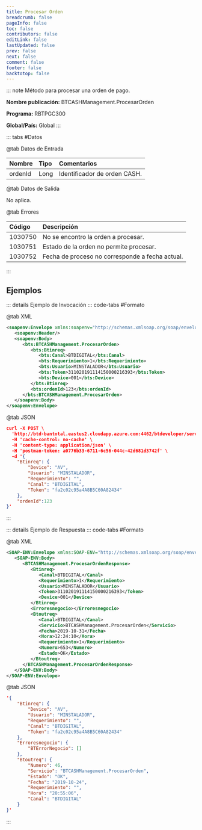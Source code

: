 ```yaml
---
title: Procesar Orden
breadcrumb: false
pageInfo: false
toc: false
contributors: false
editLink: false
lastUpdated: false
prev: false
next: false
comment: false
footer: false
backtotop: false
---
```


<!-- ABRE DATOS DEL MÉTODO -->
::: note Método para procesar una orden de pago.

**Nombre publicación:** BTCASHManagement.ProcesarOrden

**Programa:** RBTPGC300

**Global/País:** Global
:::
<!-- CIERRA DATOS DEL MÉTODO -->

<!-- ABRE TABLA DE DATOS -->
::: tabs #Datos 

@tab Datos de Entrada

Nombre | Tipo | Comentarios
:--------- | :--------- | :---------
ordenId | Long | Identificador de orden CASH.

@tab Datos de Salida

No aplica.

@tab Errores

Código | Descripción
:--------- | :-----------
1030750 | No se encontro la orden a procesar.
1030751 | Estado de la orden no permite procesar.
1030752 | Fecha de proceso no corresponde a fecha actual.
::: 
<!-- CIERRA TABLA DE DATOS -->

## **Ejemplos**

<!-- ABRE EJEMPLO DE INVOCACIÓN -->
::: details Ejemplo de Invocación 
::: code-tabs #Formato

@tab XML
```xml
<soapenv:Envelope xmlns:soapenv="http://schemas.xmlsoap.org/soap/envelope/" xmlns:bts="http://uy.com.dlya.bantotal/BTSOA/">
   <soapenv:Header/>
   <soapenv:Body>
      <bts:BTCASHManagement.ProcesarOrden>
         <bts:Btinreq>
            <bts:Canal>BTDIGITAL</bts:Canal>
            <bts:Requerimiento>1</bts:Requerimiento>
            <bts:Usuario>MINSTALADOR</bts:Usuario>
            <bts:Token>311020191114150000216393</bts:Token>
            <bts:Device>001</bts:Device>
         </bts:Btinreq>
         <bts:ordenId>123</bts:ordenId>
      </bts:BTCASHManagement.ProcesarOrden>
   </soapenv:Body>
</soapenv:Envelope>
```

@tab JSON
```json
curl -X POST \
  'http://btd-bantotal.eastus2.cloudapp.azure.com:4462/btdeveloper/servlet/odwsbt_BTCASHManagement_v1?ProcesarOrden' \
  -H 'cache-control: no-cache' \
  -H 'content-type: application/json' \
  -H 'postman-token: a0776b33-6711-6c56-044c-42d681d3742f' \
  -d '{
	"Btinreq": {
		"Device": "AV",
		"Usuario": "MINSTALADOR",
		"Requerimiento": "",
		"Canal": "BTDIGITAL",
		"Token": "fa2c02c95a4A8B5C60A82434"
	},
	"ordenId":123
}'
```
:::
<!-- CIERRA EJEMPLO DE INVOCACIÓN -->

<!-- ABRE EJEMPLO DE RESPUESTA -->
::: details Ejemplo de Respuesta 
::: code-tabs #Formato

@tab XML
```xml
<SOAP-ENV:Envelope xmlns:SOAP-ENV="http://schemas.xmlsoap.org/soap/envelope/" xmlns:xsd="http://www.w3.org/2001/XMLSchema" xmlns:SOAP-ENC="http://schemas.xmlsoap.org/soap/encoding/" xmlns:xsi="http://www.w3.org/2001/XMLSchema-instance">
   <SOAP-ENV:Body>
      <BTCASHManagement.ProcesarOrdenResponse>
         <Btinreq>
            <Canal>BTDIGITAL</Canal>
            <Requerimiento>1</Requerimiento>
            <Usuario>MINSTALADOR</Usuario>
            <Token>311020191114150000216393</Token>
            <Device>001</Device>
         </Btinreq>
         <Erroresnegocio></Erroresnegocio>
         <Btoutreq>
            <Canal>BTDIGITAL</Canal>
            <Servicio>BTCASHManagement.ProcesarOrden</Servicio>
            <Fecha>2019-10-31</Fecha>
            <Hora>12:24:10</Hora>
            <Requerimiento>1</Requerimiento>
            <Numero>653</Numero>
            <Estado>OK</Estado>
         </Btoutreq>
      </BTCASHManagement.ProcesarOrdenResponse>
   </SOAP-ENV:Body>
</SOAP-ENV:Envelope>
```

@tab JSON
```json
'{
	"Btinreq": {
		"Device": "AV",
		"Usuario": "MINSTALADOR",
		"Requerimiento": "",
		"Canal": "BTDIGITAL",
		"Token": "fa2c02c95a4A8B5C60A82434"
	},
    "Erroresnegocio": {
        "BTErrorNegocio": []
    },
    "Btoutreq": {
        "Numero": 46,
        "Servicio": "BTCASHManagement.ProcesarOrden",
        "Estado": "OK",
        "Fecha": "2019-10-24",
        "Requerimiento": "",
        "Hora": "20:55:06",
        "Canal": "BTDIGITAL"
    }
}'
```
::: 
<!-- CIERRA EJEMPLO DE RESPUESTA -->